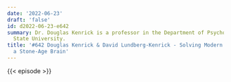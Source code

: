 ```yaml
---
date: '2022-06-23'
draft: 'false'
id: d2022-06-23-e642
summary: Dr. Douglas Kenrick is a professor in the Department of Psychology at Arizona
  State University.
title: '#642 Douglas Kenrick & David Lundberg-Kenrick - Solving Modern Problems with
  a Stone-Age Brain'
---
```

{{< episode >}}
